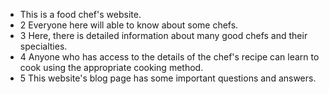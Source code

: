 * This is a food chef's website.
* 2 Everyone here will able to know about some chefs.
* 3 Here, there is detailed information about many good chefs and their specialties.
* 4 Anyone who has access to the details of the chef's recipe can learn to cook using the appropriate cooking method.
* 5 This website's blog page has some important questions and answers.